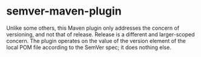 # semver-maven-plugin

Unlike some others, this Maven plugin only addresses the concern of versioning, and not that of release. Release is a different and larger-scoped concern. The plugin operates on the value of the version element of the local POM file according to the SemVer spec; it does nothing else.
